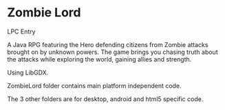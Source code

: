 Zombie Lord
===========

LPC Entry

A Java RPG featuring the Hero defending citizens from Zombie attacks brought on by unknown powers.
The game brings you chasing truth about the attacks while exploring the world, gaining allies and strength.

Using LibGDX.

ZombieLord folder contains main platform independent code.

The 3 other folders are for desktop, android and html5 specific code.